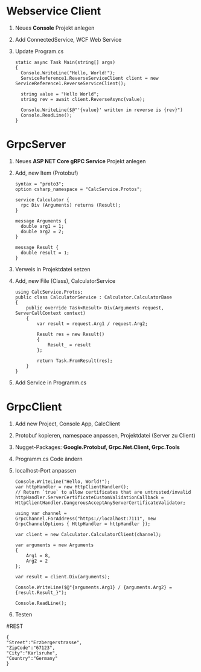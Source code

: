 # Webservice Client
1. Neues **Console** Projekt anlegen
2. Add ConnectedService, WCF Web Service
3. Update Program.cs

	   static async Task Main(string[] args)
       {
         Console.WriteLine("Hello, World!");
         ServiceReference1.ReverseServiceClient client = new ServiceReference1.ReverseServiceClient();

         string value = "Hello World";
         string rev = await client.ReverseAsync(value);

         Console.WriteLine($@"'{value}' written in reverse is {rev}")
         Console.ReadLine();
       }
# GrpcServer

 1. Neues **ASP NET Core gRPC Service** Projekt anlegen
 2. Add, new Item (Protobuf)

        syntax = "proto3";
        option csharp_namespace = "CalcService.Protos";
        
        service Calculator {
          rpc Div (Arguments) returns (Result);
        }
        
        message Arguments {
          double arg1 = 1;
          double arg2 = 2;
        }
        
        message Result {
          double result = 1;
        }
 3. Verweis in Projektdatei setzen
 4. Add, new File (Class), CalculatorService

        using CalcService.Protos;
        public class CalculatorService : Calculator.CalculatorBase
        {
            public override Task<Result> Div(Arguments request, ServerCallContext context)
            {
                var result = request.Arg1 / request.Arg2;

                Result res = new Result()
                {
                    Result_ = result
                };

                return Task.FromResult(res);
            }
        }
 5. Add Service in Programm.cs



# GrpcClient

 1. Add new Project, Console App, CalcClient 
 2. Protobuf kopieren, namespace anpassen, Projektdatei (Server zu Client)
 3. Nugget-Packages: **Google.Protobuf, Grpc.Net.Client, Grpc.Tools**
 4. Programm.cs Code ändern
 5. localhost-Port anpassen

	    Console.WriteLine("Hello, World!");
        var httpHandler = new HttpClientHandler();
        // Return `true` to allow certificates that are untrusted/invalid
        httpHandler.ServerCertificateCustomValidationCallback = HttpClientHandler.DangerousAcceptAnyServerCertificateValidator;

        using var channel = GrpcChannel.ForAddress("https://localhost:7111", new GrpcChannelOptions { HttpHandler = httpHandler }); 

        var client = new Calculator.CalculatorClient(channel);

        var arguments = new Arguments
        {
            Arg1 = 8,
            Arg2 = 2
        };

        var result = client.Div(arguments);

        Console.WriteLine($@"{arguments.Arg1} / {arguments.Arg2} = {result.Result_}");

        Console.ReadLine();

6. Testen

#REST
	
	{
    "Street":"Erzbergerstrasse",
    "ZipCode":"67123",
    "City":"Karlsruhe",
    "Country":"Germany"
	}
